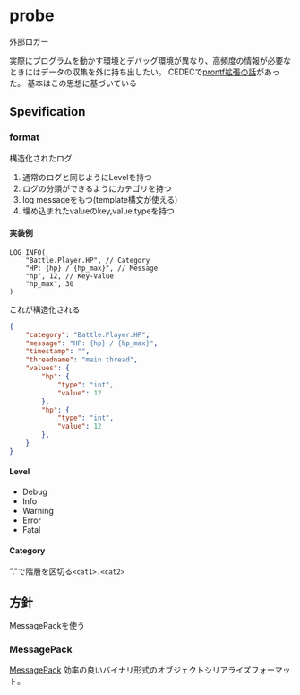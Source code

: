 # probe

外部ロガー

実際にプログラムを動かす環境とデバッグ環境が異なり、高頻度の情報が必要なときにはデータの収集を外に持ち出したい。
CEDECで[prontf拡張の話](https://www.famitsu.com/news/202009/06205314.html)があった。
基本はこの思想に基づいている


## Spevification 

### format

構造化されたログ

1. 通常のログと同じようにLevelを持つ
1. ログの分類ができるようにカテゴリを持つ
1. log messageをもつ(template構文が使える)
1. 埋め込まれたvalueのkey,value,typeを持つ

#### 実装例

```
LOG_INFO(
    "Battle.Player.HP", // Category
    "HP: {hp} / {hp_max}", // Message
    "hp", 12, // Key-Value
    "hp_max", 30
)
```

これが構造化される

```json
{
    "category": "Battle.Player.HP",
    "message": "HP: {hp} / {hp_max}",
    "timestamp": "",
    "threadname": "main thread",
    "values": {
        "hp": {
            "type": "int",
            "value": 12
        },
        "hp": {
            "type": "int",
            "value": 12
        },
    }
}

```

#### Level

- Debug
- Info
- Warning
- Error
- Fatal

#### Category

"."で階層を区切る`<cat1>.<cat2>`



## 方針

MessagePackを使う


### MessagePack

[MessagePack](https://msgpack.org/ja.html)
効率の良いバイナリ形式のオブジェクトシリアライズフォーマット。
